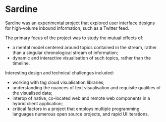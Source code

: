 # Sardine


Sardine was an experimental project that explored user interface designs for high-volume inbound information, such as a Twitter feed.

The primary focus of the project was to study the mutual effects of:
- a mental model centered around topics contained in the stream, rather than a singular chronological stream of information;
- dynamic and interactive visualisation of such topics, rather than the timeline.

Interesting design and technical challenges included:
- working with tag cloud visualisation libraries;
- understanding the nuances of text visualisation and requisite qualities of the visualised data;
- interop of native, co-located web and remote web components in a hybrid client application;
- critical factors in a project that employs multiple programming languages numerous open source projects, and rapid UI iterations.


